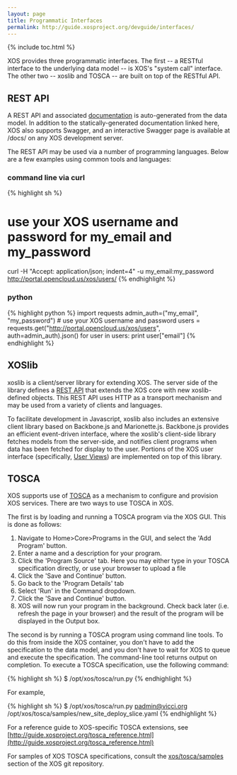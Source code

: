 ```yaml
---
layout: page
title: Programmatic Interfaces
permalink: http://guide.xosproject.org/devguide/interfaces/
---
```


{% include toc.html %}

XOS provides three programmatic interfaces. The first -- a RESTful
interface to the underlying data model -- is XOS's "system call"
interface. The other two -- xoslib and TOSCA -- are built on top of
the RESTful API.

## REST API

A REST API and associated
[documentation](http://guide.xosproject.org/restapi/) is auto-generated
from the data model. In addition to the statically-generated documentation linked here,
XOS also supports Swagger, and an interactive Swagger page is available at
/docs/ on any XOS development server.

The REST API may be used via a number of programming languages. Below are a few examples using common tools and languages:

### command line via curl

{% highlight sh %}
# use your XOS username and password for my_email and my_password
curl -H "Accept: application/json; indent=4" -u my_email:my_password http://portal.opencloud.us/xos/users/
{% endhighlight %}

### python

{% highlight python %}
import requests
admin_auth=("my_email", "my_password")   # use your XOS username and password
users = requests.get("http://portal.opencloud.us/xos/users", auth=admin_auth).json()
for user in users:
  print user["email"]
{% endhighlight %}

## XOSlib

xoslib is a client/server library for extending XOS. The server side
of the library defines a [REST API](http://portal.opencloud.us/docs/)
that extends the XOS core with new xoslib-defined objects. This REST
API uses HTTP as a transport mechanism and may be used from a variety
of clients and languages.

To facilitate development in Javascript, xoslib also includes an
extensive client library based on Backbone.js and Marionette.js.
Backbone.js provides an efficient event-driven interface, where the
xoslib's client-side library fetches models from the server-side, and
notifies client programs when data has been fetched for display to the
user. Portions of the XOS user interface (specifically, [User
Views](/userguide/#user-views)) are implemented on top of this library.

## TOSCA

XOS supports use of
[TOSCA](http://www.oasis-open.org/committees/tosca/) as a mechanism to
configure and provision XOS services. There are two ways to use TOSCA
in XOS.

The first is by loading and running a TOSCA program via the XOS GUI.
This is done as follows:

  1. Navigate to Home>Core>Programs in the GUI, and select the 'Add Program' button.
  2. Enter a name and a description for your program.
  3. Click the 'Program Source' tab. Here you may either type in your TOSCA specification directly, or use your browser to upload a file
  4. Click the 'Save and Continue' button.
  5. Go back to the 'Program Details' tab
  6. Select 'Run' in the Command dropdown.
  7. Click the 'Save and Continue' button.
  8. XOS will now run your program in the background. Check back later (i.e. refresh the page in your browser) and the result of the program will be displayed in the Output box.

The second is by running a TOSCA program using command line tools. To
do this from inside the XOS container, you don't have to add the
specification to the data model, and you don't have to wait for XOS to
queue and execute the specification. The command-line tool returns
output on completion. To execute a TOSCA specification, use the
following command:

{% highlight sh %}
$ /opt/xos/tosca/run.py <email-address> <filename>
{% endhighlight %}

For example,

{% highlight sh %}
$ /opt/xos/tosca/run.py padmin@vicci.org /opt/xos/tosca/samples/new_site_deploy_slice.yaml
{% endhighlight %}

For a reference guide to XOS-specific TOSCA extensions, see
[http://guide.xosproject.org/tosca_reference.html](http://guide.xosproject.org/tosca_reference.html)

For samples of XOS TOSCA specifications, consult the
[xos/tosca/samples](https://github.com/open-cloud/xos/tree/master/xos/tosca/samples)
section of the XOS git repository.
